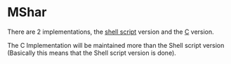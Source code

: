 # MShar

There are 2 implementations, the [shell script](sh/README.md) version and the [C](c/README.md) version.

The C Implementation will be maintained more than the Shell script version (Basically this means that the Shell script version is done).